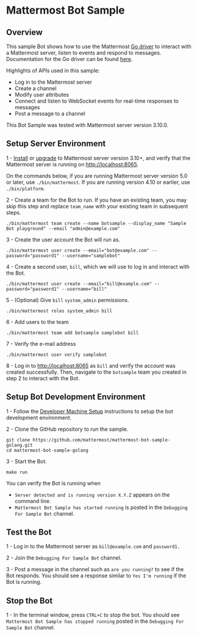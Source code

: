 # Mattermost Bot Sample

## Overview

This sample Bot shows how to use the Mattermost [Go driver](https://github.com/mattermost/mattermost-server/blob/master/model/client4.go) to interact with a Mattermost server, listen to events and respond to messages. Documentation for the Go driver can be found [here](https://godoc.org/github.com/mattermost/mattermost-server/model#Client).

Highlights of APIs used in this sample:
 - Log in to the Mattermost server
 - Create a channel
 - Modify user attributes 
 - Connect and listen to WebSocket events for real-time responses to messages
 - Post a message to a channel

This Bot Sample was tested with Mattermost server version 3.10.0.

## Setup Server Environment

1 - [Install](http://docs.mattermost.com/install/requirements.html) or [upgrade](https://docs.mattermost.com/administration/upgrade.html) to Mattermost server version 3.10+, and verify that the Mattermost server is running on [http://localhost:8065](http://localhost:8065). 

On the commands below, if you are running Mattermost server version 5.0 or later, use `./bin/mattermost`. If you are running version 4.10 or earlier, use `./bin/platform`.

2 - Create a team for the Bot to run. If you have an existing team, you may skip this step and replace `team_name` with your existing team in subsequent steps.
```
./bin/mattermost team create --name botsample --display_name "Sample Bot playground" --email "admin@example.com"
```
3 - Create the user account the Bot will run as.
```
./bin/mattermost user create --email="bot@example.com" --password="password1" --username="samplebot"
```
4 - Create a second user, `bill`, which we will use to log in and interact with the Bot.
```
./bin/mattermost user create --email="bill@example.com" --password="password1" --username="bill"
```
5 - (Optional) Give `bill` `system_admin` permissions.
```
./bin/mattermost roles system_admin bill
```
6 - Add users to the team
```
./bin/mattermost team add botsample samplebot bill
```
7 - Verify the e-mail address
```
./bin/mattermost user verify samplebot
```
8 - Log in to [http://localhost:8065](http://localhost:8065) as `bill` and verify the account was created successfully. Then, navigate to the `botsample` team you created in step 2 to interact with the Bot.

## Setup Bot Development Environment

1 - Follow the [Developer Machine Setup](https://docs.mattermost.com/developer/dev-setup.html) instructions to setup the bot development environment.

2 - Clone the GitHub repository to run the sample.
```
git clone https://github.com/mattermost/mattermost-bot-sample-golang.git
cd mattermost-bot-sample-golang
```
3 - Start the Bot.
```
make run
```
You can verify the Bot is running when 
  - `Server detected and is running version X.Y.Z` appears on the command line.
  - `Mattermost Bot Sample has started running` is posted in the `Debugging For Sample Bot` channel.

## Test the Bot

1 - Log in to the Mattermost server as `bill@example.com` and `password1.`

2 - Join the `Debugging For Sample Bot` channel.

3 - Post a message in the channel such as `are you running?` to see if the Bot responds. You should see a response similar to `Yes I'm running` if the Bot is running.

## Stop the Bot

1 - In the terminal window, press `CTRL+C` to stop the bot. You should see `Mattermost Bot Sample has stopped running` posted in the `Debugging For Sample Bot` channel.
